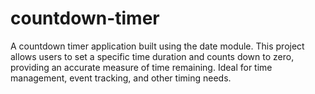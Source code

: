 # countdown-timer
A countdown timer application built using the date module. This project allows users to set a specific time duration and counts down to zero, providing an accurate measure of time remaining. Ideal for time management, event tracking, and other timing needs.
